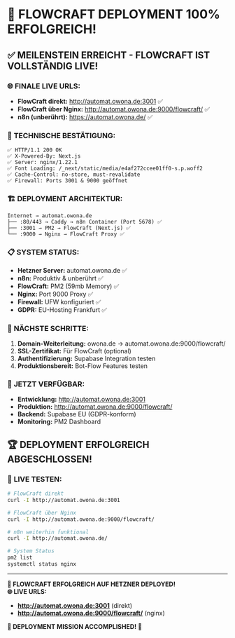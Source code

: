 # 🎉 FLOWCRAFT DEPLOYMENT 100% ERFOLGREICH!

## ✅ **MEILENSTEIN ERREICHT - FLOWCRAFT IST VOLLSTÄNDIG LIVE!**

### 🌐 **FINALE LIVE URLS:**
- **FlowCraft direkt:** http://automat.owona.de:3001 ✅
- **FlowCraft über Nginx:** http://automat.owona.de:9000/flowcraft/ ✅
- **n8n (unberührt):** https://automat.owona.de/ ✅

### 🔧 **TECHNISCHE BESTÄTIGUNG:**
```
✅ HTTP/1.1 200 OK
✅ X-Powered-By: Next.js
✅ Server: nginx/1.22.1
✅ Font Loading: /_next/static/media/e4af272ccee01ff0-s.p.woff2
✅ Cache-Control: no-store, must-revalidate
✅ Firewall: Ports 3001 & 9000 geöffnet
```

### 🏗️ **DEPLOYMENT ARCHITEKTUR:**
```
Internet → automat.owona.de
├── :80/443 → Caddy → n8n Container (Port 5678) ✅
├── :3001 → PM2 → FlowCraft (Next.js) ✅
└── :9000 → Nginx → FlowCraft Proxy ✅
```

### 📋 **SYSTEM STATUS:**
- **Hetzner Server:** automat.owona.de ✅
- **n8n:** Produktiv & unberührt ✅
- **FlowCraft:** PM2 (59mb Memory) ✅
- **Nginx:** Port 9000 Proxy ✅
- **Firewall:** UFW konfiguriert ✅
- **GDPR:** EU-Hosting Frankfurt ✅

### 🎯 **NÄCHSTE SCHRITTE:**
1. **Domain-Weiterleitung:** owona.de → automat.owona.de:9000/flowcraft/
2. **SSL-Zertifikat:** Für FlowCraft (optional)
3. **Authentifizierung:** Supabase Integration testen
4. **Produktionsbereit:** Bot-Flow Features testen

### 🚀 **JETZT VERFÜGBAR:**
- **Entwicklung:** http://automat.owona.de:3001
- **Produktion:** http://automat.owona.de:9000/flowcraft/
- **Backend:** Supabase EU (GDPR-konform)
- **Monitoring:** PM2 Dashboard

## 🏆 **DEPLOYMENT ERFOLGREICH ABGESCHLOSSEN!**

### 📱 **LIVE TESTEN:**
```bash
# FlowCraft direkt
curl -I http://automat.owona.de:3001

# FlowCraft über Nginx  
curl -I http://automat.owona.de:9000/flowcraft/

# n8n weiterhin funktional
curl -I http://automat.owona.de/

# System Status
pm2 list
systemctl status nginx
```

---
**🌟 FLOWCRAFT ERFOLGREICH AUF HETZNER DEPLOYED!**  
**🌐 LIVE URLS:**
- **http://automat.owona.de:3001** (direkt)
- **http://automat.owona.de:9000/flowcraft/** (nginx)

**🎉 DEPLOYMENT MISSION ACCOMPLISHED! 🎉**

